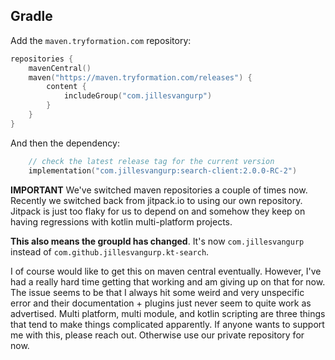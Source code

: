 ## Gradle

Add the `maven.tryformation.com` repository:

```kotlin
repositories {
    mavenCentral()
    maven("https://maven.tryformation.com/releases") {
        content {
            includeGroup("com.jillesvangurp")
        }
    }
}
```

And then the dependency:

```kotlin
    // check the latest release tag for the current version
    implementation("com.jillesvangurp:search-client:2.0.0-RC-2")
```

**IMPORTANT** We've switched maven repositories a couple of times now. Recently we switched back from jitpack.io to using our own repository. Jitpack is just too flaky for us to depend on and somehow they keep on having regressions with kotlin multi-platform projects.

**This also means the groupId has changed**. It's now `com.jillesvangurp` instead of `com.github.jillesvangurp.kt-search`.

I of course would like to get this on maven central eventually. However, I've had a really hard time getting that working and am giving up on that for now. The issue seems to be that I always hit some weird and very unspecific error and their documentation + plugins just never seem to quite work as advertised. Multi platform, multi module, and kotlin scripting are three things that tend to make things complicated apparently. If anyone wants to support me with this, please reach out. Otherwise use our private repository for now.
